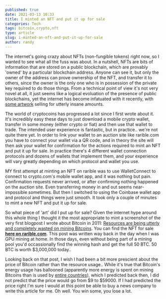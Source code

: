 ```yaml
---
published: true
date: 2021-03-13 10:33
title: I minted an NFT and put it up for sale
categories: Tech
tags: bitcoin,crypto,nft
type: article
slug: i-minted-an-nft-and-put-it-up-for-sale
author: randy
---
```

The internet's going crazy about NFTs (non-fungible tokens) right now, so I wanted to see what all the fuss was about. In a nutshell, NFTs are bits of information that are stored on a public blockchain, which are provably 'owned' by a particular blockchain address. Anyone can see it, but only the owner of the address can prove ownership of the NFT, and transfer it to others, since the owner is the only one who is in possession of the private key required to do those things. From a technical point of view it's not very novel at all, it just seems like a logical evoluation of the presence of public blockchains, yet the internet has become infatuated with it recently, with <a href="https://www.theverge.com/2021/3/11/22325054/beeple-christies-nft-sale-cost-everydays-69-million" target="_blank" rel="noopener noreferer">some artwork</a> selling for utterly insane amounts.

The world of cryptocoins has progressed a lot since I first wrote about it. It's incredibly easy these days to just download a mobile crypto wallet, transfer in some money (either crypto or fiat) and then use that wallet to trade. The intended user experience is fantastic, but in practice.. we're not quite there yet. In order to link your wallet to an auction site like rarible.com you have to connect your wallet via a QR code, and in theory the site will then ask your wallet for confirmation for the actions required to mint an NFT and put it up for sale. In practice there's 4 different wallet connection protocols and dozens of wallets that implement them, and your experience will vary greatly depending on which protocol and wallet you use.

MY first attempt at minting an NFT on rarible was to use WalletConnect to connect to crypto.com's mobile wallet app, and it was nothing but pain. Confirmation requests never arrived, or after confirming nothing happened on the auction site. Even transferring money in and out seems near-impossible sometimes. But then I switched to using the Coinbase wallet app and protocol and things were just smooth. It took only a couple of minutes to mint a new NFT and put it up for sale.

So what piece of 'art' did I put up for sale? Given the internet hype around this whole thing I thought it the most appropriate to mint a screenshot of the very first blogpost I wrote about Bitcoin in 2011: <a href="/blog/2011/05/31/resources-are-being-utterly-and-completely-wasted-on-mining-bitcoins/">Resources are being utterly and completely wasted on mining Bitcoins</a>. You can find the NFT for sale <a href="https://rarible.com/token/0x60f80121c31a0d46b5279700f9df786054aa5ee5:312083" target="_blank"><b>here on rarible.com</b></a>. This post was written way back in the day when I was GPU mining at home. In those days, even without being part of a mining pool you'd occassionally find the winning hash and get the full 50 BTC. 50 BTC is worth $3,000,000 today..

Looking back on that post, I wish I had been a bit more prescient about the price of Bitcoin rather than the resource usage.. While it's true that Bitcoin's energy usage has ballooned (apparently more energy is spent on mining Bitcoins than is used by <a href="https://www.bbc.co.uk/news/technology-56012952" target="_blank" rel="noopener noreferer">entire countries</a>), which I predicted back then, I did not predict that the price would go from $9 to $59000. If I had predicted the price right I'm sure I would at this point be able to buy a news company to write this article for me. Oh well. You win some, you lose a lot.